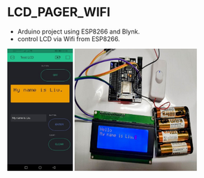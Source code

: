 # LCD_PAGER_WIFI
- Arduino project using ESP8266 and Blynk.
- control LCD via Wifi from ESP8266. 
<img src="https://github.com/AlinaWillow/LCD_PAGER_WIFI/blob/master/LCD_pager%20Pic%20Blynk/LCD_pager_pictest%20(1).jpg?raw=true.png" width="150" height="280">
<img src="https://github.com/AlinaWillow/LCD_PAGER_WIFI/blob/master/LCD_pager%20Pic%20Blynk/LCD_pager_pictest%20(2).jpg?raw=true" width="280" height="280">
